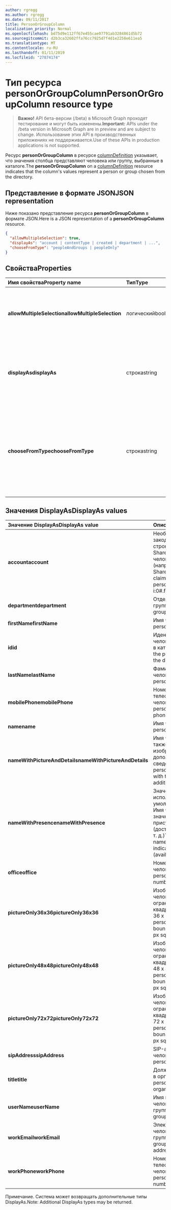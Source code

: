 ```yaml
---
author: rgregg
ms.author: rgregg
ms.date: 09/11/2017
title: PersonOrGroupColumn
localization_priority: Normal
ms.openlocfilehash: bd75d9e112ff67e455cae07791ab3284861d5b72
ms.sourcegitcommit: d2b3ca32602ffa76cc7925d7f4d1e2258e611ea5
ms.translationtype: MT
ms.contentlocale: ru-RU
ms.lasthandoff: 01/11/2019
ms.locfileid: "27874174"
---
```

# <a name="personorgroupcolumn-resource-type"></a><span data-ttu-id="4935a-102">Тип ресурса personOrGroupColumn</span><span class="sxs-lookup"><span data-stu-id="4935a-102">PersonOrGroupColumn resource type</span></span>

> <span data-ttu-id="4935a-103">**Важно!** API бета-версии (/beta) в Microsoft Graph проходят тестирование и могут быть изменены.</span><span class="sxs-lookup"><span data-stu-id="4935a-103">**Important:** APIs under the /beta version in Microsoft Graph are in preview and are subject to change.</span></span> <span data-ttu-id="4935a-104">Использование этих API в производственных приложениях не поддерживается.</span><span class="sxs-lookup"><span data-stu-id="4935a-104">Use of these APIs in production applications is not supported.</span></span>

<span data-ttu-id="4935a-105">Ресурс **personOrGroupColumn** в ресурсе [columnDefinition](columndefinition.md) указывает, что значения столбца представляют человека или группу, выбранные в каталоге.</span><span class="sxs-lookup"><span data-stu-id="4935a-105">The **personOrGroupColumn** on a [columnDefinition](columndefinition.md) resource indicates that the column's values represent a person or group chosen from the directory.</span></span>

## <a name="json-representation"></a><span data-ttu-id="4935a-106">Представление в формате JSON</span><span class="sxs-lookup"><span data-stu-id="4935a-106">JSON representation</span></span>

<span data-ttu-id="4935a-107">Ниже показано представление ресурса **personOrGroupColumn** в формате JSON.</span><span class="sxs-lookup"><span data-stu-id="4935a-107">Here is a JSON representation of a **personOrGroupColumn** resource.</span></span>
<!-- { "blockType": "resource", "@type": "microsoft.graph.personOrGroupColumn", "@property.aka": "chooseFromType=format" } -->

```json
{
  "allowMultipleSelection": true,
  "displayAs": "account | contentType | created | department | ...",
  "chooseFromType": "peopleAndGroups | peopleOnly"
}
```

## <a name="properties"></a><span data-ttu-id="4935a-108">Свойства</span><span class="sxs-lookup"><span data-stu-id="4935a-108">Properties</span></span>

| <span data-ttu-id="4935a-109">Имя свойства</span><span class="sxs-lookup"><span data-stu-id="4935a-109">Property name</span></span>              | <span data-ttu-id="4935a-110">Тип</span><span class="sxs-lookup"><span data-stu-id="4935a-110">Type</span></span>    | <span data-ttu-id="4935a-111">Описание</span><span class="sxs-lookup"><span data-stu-id="4935a-111">Description</span></span>
|:---------------------------|:--------|:--------------------------------------
| <span data-ttu-id="4935a-112">**allowMultipleSelection**</span><span class="sxs-lookup"><span data-stu-id="4935a-112">**allowMultipleSelection**</span></span> | <span data-ttu-id="4935a-113">логический</span><span class="sxs-lookup"><span data-stu-id="4935a-113">boolean</span></span> | <span data-ttu-id="4935a-114">Указывает, можно ли выбрать несколько значений в источнике.</span><span class="sxs-lookup"><span data-stu-id="4935a-114">Indicates whether multiple values can be selected from the source.</span></span>
| <span data-ttu-id="4935a-115">**displayAs**</span><span class="sxs-lookup"><span data-stu-id="4935a-115">**displayAs**</span></span>              | <span data-ttu-id="4935a-116">строка</span><span class="sxs-lookup"><span data-stu-id="4935a-116">string</span></span>  | <span data-ttu-id="4935a-117">Указывает способ отображения сведений о выбранном человеке или группе.</span><span class="sxs-lookup"><span data-stu-id="4935a-117">How to display the information about the person or group chosen.</span></span> <span data-ttu-id="4935a-118">См. ниже.</span><span class="sxs-lookup"><span data-stu-id="4935a-118">See below.</span></span>
| <span data-ttu-id="4935a-119">**chooseFromType**</span><span class="sxs-lookup"><span data-stu-id="4935a-119">**chooseFromType**</span></span>         | <span data-ttu-id="4935a-120">строка</span><span class="sxs-lookup"><span data-stu-id="4935a-120">string</span></span>  | <span data-ttu-id="4935a-121">Указывает, что можно выбирать: только людей либо людей и группы.</span><span class="sxs-lookup"><span data-stu-id="4935a-121">Whether to allow selection of people only, or people and groups.</span></span> <span data-ttu-id="4935a-122">Должно иметь тип `peopleAndGroups` или `peopleOnly`.</span><span class="sxs-lookup"><span data-stu-id="4935a-122">Must be one of `peopleAndGroups` or `peopleOnly`.</span></span>

## <a name="displayas-values"></a><span data-ttu-id="4935a-123">Значения DisplayAs</span><span class="sxs-lookup"><span data-stu-id="4935a-123">DisplayAs values</span></span>

| <span data-ttu-id="4935a-124">Значение DisplayAs</span><span class="sxs-lookup"><span data-stu-id="4935a-124">DisplayAs value</span></span>               | <span data-ttu-id="4935a-125">Описание</span><span class="sxs-lookup"><span data-stu-id="4935a-125">Description</span></span>
|:------------------------------|:-----------------------
| <span data-ttu-id="4935a-126">**account**</span><span class="sxs-lookup"><span data-stu-id="4935a-126">**account**</span></span>                   | <span data-ttu-id="4935a-127">Необработанная закодированная строка утверждения SharePoint для человека или группы (например,</span><span class="sxs-lookup"><span data-stu-id="4935a-127">The raw SharePoint encoded claim string for the person or group (eg.</span></span> <span data-ttu-id="4935a-128">i:0#.f</span><span class="sxs-lookup"><span data-stu-id="4935a-128">i:0#.f</span></span>|<span data-ttu-id="4935a-129">membership</span><span class="sxs-lookup"><span data-stu-id="4935a-129">membership</span></span>|<span data-ttu-id="4935a-130">olga@contoso.com).</span><span class="sxs-lookup"><span data-stu-id="4935a-130">jane@contoso.com).</span></span>
| <span data-ttu-id="4935a-131">**department**</span><span class="sxs-lookup"><span data-stu-id="4935a-131">**department**</span></span>                | <span data-ttu-id="4935a-132">Отдел человека или группы.</span><span class="sxs-lookup"><span data-stu-id="4935a-132">The person or group's department.</span></span>
| <span data-ttu-id="4935a-133">**firstName**</span><span class="sxs-lookup"><span data-stu-id="4935a-133">**firstName**</span></span>                 | <span data-ttu-id="4935a-134">Имя человека.</span><span class="sxs-lookup"><span data-stu-id="4935a-134">The person's first name.</span></span>
| <span data-ttu-id="4935a-135">**id**</span><span class="sxs-lookup"><span data-stu-id="4935a-135">**id**</span></span>                        | <span data-ttu-id="4935a-136">Идентификатор человека или группы в каталоге.</span><span class="sxs-lookup"><span data-stu-id="4935a-136">The id of the person or group in the directory.</span></span>
| <span data-ttu-id="4935a-137">**lastName**</span><span class="sxs-lookup"><span data-stu-id="4935a-137">**lastName**</span></span>                  | <span data-ttu-id="4935a-138">Фамилия человека.</span><span class="sxs-lookup"><span data-stu-id="4935a-138">The person's last name.</span></span>
| <span data-ttu-id="4935a-139">**mobilePhone**</span><span class="sxs-lookup"><span data-stu-id="4935a-139">**mobilePhone**</span></span>               | <span data-ttu-id="4935a-140">Номер мобильного телефона человека.</span><span class="sxs-lookup"><span data-stu-id="4935a-140">The person's mobile phone number.</span></span>
| <span data-ttu-id="4935a-141">**name**</span><span class="sxs-lookup"><span data-stu-id="4935a-141">**name**</span></span>                      | <span data-ttu-id="4935a-142">Имя человека.</span><span class="sxs-lookup"><span data-stu-id="4935a-142">The person's name.</span></span>
| <span data-ttu-id="4935a-143">**nameWithPictureAndDetails**</span><span class="sxs-lookup"><span data-stu-id="4935a-143">**nameWithPictureAndDetails**</span></span> | <span data-ttu-id="4935a-144">Имя человека, а также его изображение и дополнительные сведения о нем.</span><span class="sxs-lookup"><span data-stu-id="4935a-144">The person's name along with their picture and additional details.</span></span>
| <span data-ttu-id="4935a-145">**nameWithPresence**</span><span class="sxs-lookup"><span data-stu-id="4935a-145">**nameWithPresence**</span></span>          | <span data-ttu-id="4935a-146">Значение, используемое по умолчанию.</span><span class="sxs-lookup"><span data-stu-id="4935a-146">Default.</span></span> <span data-ttu-id="4935a-147">Имя человека со значком индикатора присутствия (доступен, занят и т. д.)</span><span class="sxs-lookup"><span data-stu-id="4935a-147">The person's name with a presence indicator icon (available/busy/etc.)</span></span>
| <span data-ttu-id="4935a-148">**office**</span><span class="sxs-lookup"><span data-stu-id="4935a-148">**office**</span></span>                    | <span data-ttu-id="4935a-149">Номер офиса человека.</span><span class="sxs-lookup"><span data-stu-id="4935a-149">The person's office number.</span></span>
| <span data-ttu-id="4935a-150">**pictureOnly36x36**</span><span class="sxs-lookup"><span data-stu-id="4935a-150">**pictureOnly36x36**</span></span>          | <span data-ttu-id="4935a-151">Изображение человека, ограниченное квадратом размером 36 x 36 пикселей.</span><span class="sxs-lookup"><span data-stu-id="4935a-151">The person's picture, bounded by a 36x36 px square.</span></span>
| <span data-ttu-id="4935a-152">**pictureOnly48x48**</span><span class="sxs-lookup"><span data-stu-id="4935a-152">**pictureOnly48x48**</span></span>          | <span data-ttu-id="4935a-153">Изображение человека, ограниченное квадратом размером 48 x 48 пикселей.</span><span class="sxs-lookup"><span data-stu-id="4935a-153">The person's picture, bounded by a 48x48 px square.</span></span>
| <span data-ttu-id="4935a-154">**pictureOnly72x72**</span><span class="sxs-lookup"><span data-stu-id="4935a-154">**pictureOnly72x72**</span></span>          | <span data-ttu-id="4935a-155">Изображение человека, ограниченное квадратом размером 72 x 72 пикселей.</span><span class="sxs-lookup"><span data-stu-id="4935a-155">The person's picture, bounded by a 72x72 px square.</span></span>
| <span data-ttu-id="4935a-156">**sipAddress**</span><span class="sxs-lookup"><span data-stu-id="4935a-156">**sipAddress**</span></span>                | <span data-ttu-id="4935a-157">SIP-адрес человека.</span><span class="sxs-lookup"><span data-stu-id="4935a-157">The person's sip address.</span></span>
| <span data-ttu-id="4935a-158">**title**</span><span class="sxs-lookup"><span data-stu-id="4935a-158">**title**</span></span>                     | <span data-ttu-id="4935a-159">Должность человека в организации.</span><span class="sxs-lookup"><span data-stu-id="4935a-159">The person's title in the organization.</span></span>
| <span data-ttu-id="4935a-160">**userName**</span><span class="sxs-lookup"><span data-stu-id="4935a-160">**userName**</span></span>                  | <span data-ttu-id="4935a-161">Имя пользователя человека или группы.</span><span class="sxs-lookup"><span data-stu-id="4935a-161">The person or group's user name.</span></span>
| <span data-ttu-id="4935a-162">**workEmail**</span><span class="sxs-lookup"><span data-stu-id="4935a-162">**workEmail**</span></span>                 | <span data-ttu-id="4935a-163">Электронный адрес человека или группы.</span><span class="sxs-lookup"><span data-stu-id="4935a-163">The person or group's email address.</span></span>
| <span data-ttu-id="4935a-164">**workPhone**</span><span class="sxs-lookup"><span data-stu-id="4935a-164">**workPhone**</span></span>                 | <span data-ttu-id="4935a-165">Номер рабочего телефона человека.</span><span class="sxs-lookup"><span data-stu-id="4935a-165">The person's work phone number.</span></span>

<span data-ttu-id="4935a-166">Примечание. Система может возвращать дополнительные типы DisplayAs.</span><span class="sxs-lookup"><span data-stu-id="4935a-166">Note: Additional DisplayAs types may be returned.</span></span>

<!-- {
  "type": "#page.annotation",
  "description": "",
  "keywords": "",
  "section": "documentation",
  "tocPath": "Resources/PersonOrGroupColumn"
} -->
